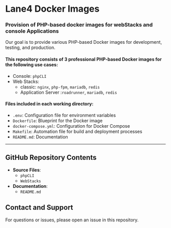 # Lane4 Docker Images

### Provision of PHP-based docker images for webStacks and console Applications

Our goal is to provide various PHP-based Docker images for development, testing, and production.

#### This repository consists of 3 professional PHP-based Docker images for the following use cases:

- Console: `phpCLI`
- Web Stacks:
    - classic: `nginx`, `php-fpm`, `mariadb`, `redis`
    - Application Server :`roadrunner`, `mariadb`, `redis`

#### Files included in each working directory:
- `.env`: Configuration file for environment variables
- `Dockerfile`: Blueprint for the Docker image
- `docker-compose.yml`: Configuration for Docker Compose
- `Makefile`: Automation file for build and deployment processes
- `README.md`: Documentation

---

## GitHub Repository Contents

- **Source Files**:
    - `phpCLI`
    - `WebStacks`
- **Documentation**:
    - `README.md`

## Contact and Support

For questions or issues, please open an issue in this repository.
